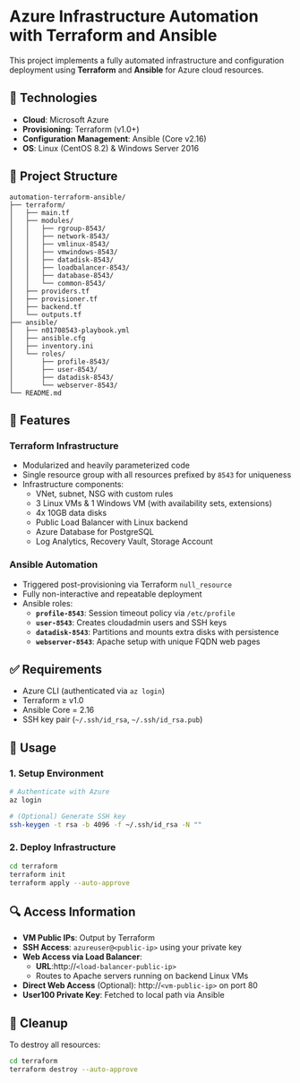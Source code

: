 # Azure Infrastructure Automation with Terraform and Ansible

This project implements a fully automated infrastructure and configuration deployment using **Terraform** and **Ansible** for Azure cloud resources.

## 🔧 Technologies

- **Cloud**: Microsoft Azure
- **Provisioning**: Terraform (v1.0+)
- **Configuration Management**: Ansible (Core v2.16)
- **OS**: Linux (CentOS 8.2) & Windows Server 2016

## 📁 Project Structure

```
automation-terraform-ansible/
├── terraform/
│   ├── main.tf
│   ├── modules/
│   │   ├── rgroup-8543/
│   │   ├── network-8543/
│   │   ├── vmlinux-8543/
│   │   ├── vmwindows-8543/
│   │   ├── datadisk-8543/
│   │   ├── loadbalancer-8543/
│   │   ├── database-8543/
│   │   └── common-8543/
│   ├── providers.tf
│   ├── provisioner.tf
│   ├── backend.tf
│   └── outputs.tf
├── ansible/
│   ├── n01708543-playbook.yml
│   ├── ansible.cfg
│   ├── inventory.ini
│   └── roles/
│       ├── profile-8543/
│       ├── user-8543/
│       ├── datadisk-8543/
│       └── webserver-8543/
└── README.md
```

## 🚀 Features

### Terraform Infrastructure

- Modularized and heavily parameterized code
- Single resource group with all resources prefixed by `8543` for uniqueness
- Infrastructure components:
  - VNet, subnet, NSG with custom rules
  - 3 Linux VMs & 1 Windows VM (with availability sets, extensions)
  - 4x 10GB data disks
  - Public Load Balancer with Linux backend
  - Azure Database for PostgreSQL
  - Log Analytics, Recovery Vault, Storage Account


### Ansible Automation

- Triggered post-provisioning via Terraform `null_resource`
- Fully non-interactive and repeatable deployment
- Ansible roles:
  - **`profile-8543`**: Session timeout policy via `/etc/profile`
  - **`user-8543`**: Creates cloudadmin users and SSH keys
  - **`datadisk-8543`**: Partitions and mounts extra disks with persistence
  - **`webserver-8543`**: Apache setup with unique FQDN web pages

## ✅ Requirements

- Azure CLI (authenticated via `az login`)
- Terraform ≥ v1.0
- Ansible Core = 2.16
- SSH key pair (`~/.ssh/id_rsa`, `~/.ssh/id_rsa.pub`)


## 🚀 Usage

### 1. Setup Environment

```bash
# Authenticate with Azure
az login

# (Optional) Generate SSH key
ssh-keygen -t rsa -b 4096 -f ~/.ssh/id_rsa -N ""
```

### 2. Deploy Infrastructure

```bash
cd terraform
terraform init
terraform apply --auto-approve
```

## 🔍 Access Information

- **VM Public IPs**: Output by Terraform
- **SSH Access**: `azureuser@<public-ip>` using your private key
- **Web Access via Load Balancer**: 
  - **URL**:http://`<load-balancer-public-ip>`
  - Routes to Apache servers running on backend Linux VMs
- **Direct Web Access** (Optional): http://`<vm-public-ip>` on port 80
- **User100 Private Key**: Fetched to local path via Ansible

## 🧹 Cleanup

To destroy all resources:

```bash
cd terraform
terraform destroy --auto-approve
```
